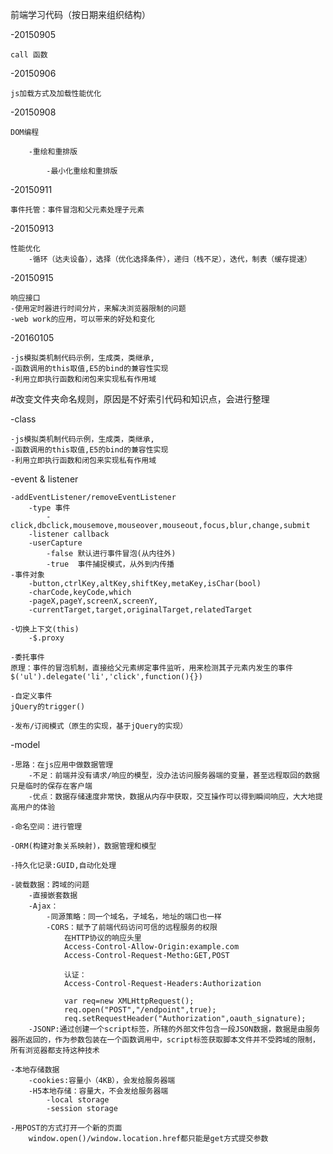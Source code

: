 前端学习代码（按日期来组织结构）

-20150905

	call 函数

-20150906

	js加载方式及加载性能优化

-20150908

	DOM编程

		-重绘和重排版

			-最小化重绘和重排版

-20150911

	事件托管：事件冒泡和父元素处理子元素

-20150913

	性能优化
		-循环（达夫设备），选择（优化选择条件），递归（栈不足），迭代，制表（缓存提速）

-20150915

	响应接口
	-使用定时器进行时间分片，来解决浏览器限制的问题
	-web work的应用，可以带来的好处和变化

-20160105

	-js模拟类机制代码示例，生成类，类继承,
	-函数调用的this取值,E5的bind的兼容性实现
	-利用立即执行函数和闭包来实现私有作用域

#改变文件夹命名规则，原因是不好索引代码和知识点，会进行整理

-class

	-js模拟类机制代码示例，生成类，类继承,
	-函数调用的this取值,E5的bind的兼容性实现
	-利用立即执行函数和闭包来实现私有作用域

-event & listener

	-addEventListener/removeEventListener
		-type 事件
			-click,dbclick,mousemove,mouseover,mouseout,focus,blur,change,submit
		-listener callback
		-userCapture
			-false 默认进行事件冒泡(从内往外)
			-true  事件捕捉模式，从外到内传播
	-事件对象
		-button,ctrlKey,altKey,shiftKey,metaKey,isChar(bool)
		-charCode,keyCode,which
		-pageX,pageY,screenX,screenY,
		-currentTarget,target,originalTarget,relatedTarget

	-切换上下文(this)
		-$.proxy

	-委托事件
	原理：事件的冒泡机制，直接给父元素绑定事件监听，用来检测其子元素内发生的事件
	$('ul').delegate('li','click',function(){})

	-自定义事件
	jQuery的trigger()

	-发布/订阅模式（原生的实现，基于jQuery的实现）

-model

	-思路：在js应用中做数据管理
		-不足：前端并没有请求/响应的模型，没办法访问服务器端的变量，甚至远程取回的数据只是临时的保存在客户端
		-优点：数据存储速度非常快，数据从内存中获取，交互操作可以得到瞬间响应，大大地提高用户的体验

	-命名空间：进行管理

	-ORM(构建对象关系映射)，数据管理和模型

	-持久化记录:GUID,自动化处理

	-装载数据：跨域的问题
		-直接嵌套数据
		-Ajax：
			-同源策略：同一个域名，子域名，地址的端口也一样
			-CORS：赋予了前端代码访问可信的远程服务的权限
				在HTTP协议的响应头里
				Access-Control-Allow-Origin:example.com
				Access-Control-Request-Metho:GET,POST

				认证：
				Access-Control-Request-Headers:Authorization

				var req=new XMLHttpRequest();
				req.open("POST","/endpoint",true);
				req.setRequestHeader("Authorization",oauth_signature);
		-JSONP:通过创建一个script标签，所辖的外部文件包含一段JSON数据，数据是由服务器所返回的，作为参数包装在一个函数调用中，script标签获取脚本文件并不受跨域的限制，所有浏览器都支持这种技术

	-本地存储数据
		-cookies:容量小（4KB），会发给服务器端
		-H5本地存储：容量大，不会发给服务器端
			-local storage
			-session storage

	-用POST的方式打开一个新的页面
		window.open()/window.location.href都只能是get方式提交参数